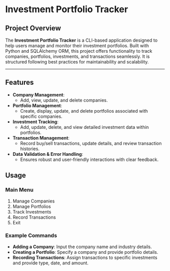 # Investment Portfolio Tracker

## Project Overview
The **Investment Portfolio Tracker** is a CLI-based application designed to help users manage and monitor their investment portfolios. Built with Python and SQLAlchemy ORM, this project offers functionality to track companies, portfolios, investments, and transactions seamlessly. It is structured following best practices for maintainability and scalability.

---

## Features
- **Company Management**:
  - Add, view, update, and delete companies.
- **Portfolio Management**:
  - Create, display, update, and delete portfolios associated with specific companies.
- **Investment Tracking**:
  - Add, update, delete, and view detailed investment data within portfolios.
- **Transaction Management**:
  - Record buy/sell transactions, update details, and review transaction histories.
- **Data Validation & Error Handling**:
  - Ensures robust and user-friendly interactions with clear feedback.

## Usage
### Main Menu
1. Manage Companies
2. Manage Portfolios
3. Track Investments
4. Record Transactions
5. Exit

### Example Commands
- **Adding a Company**:
    Input the company name and industry details.
- **Creating a Portfolio**:
    Specify a company and provide portfolio details.
- **Recording Transactions**:
    Assign transactions to specific investments and provide type, date, and amount.

